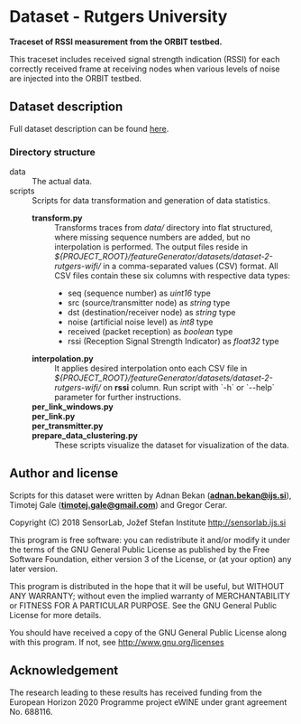 # Dataset - Rutgers University

**Traceset of RSSI measurement from the ORBIT testbed.**

This traceset includes received signal strength indication (RSSI) for each correctly received frame at receiving nodes when various levels of noise are injected into the ORBIT testbed.

## Dataset description

Full dataset description can be found [here](https://crawdad.cs.dartmouth.edu/rutgers/noise/20070420/).

### Directory structure

<dl>
  <dt>data</dt>
  <dd>The actual data.</dd>

  <dt>scripts</dt>
  <dd>
    Scripts for data transformation and generation of data statistics.
    <dl>
      <dt><strong>transform.py</strong></dt>
      <dd>
        Transforms traces from <i>data/</i> directory into flat structured, where missing sequence numbers are added, but no interpolation is performed. The output files reside in <i>${PROJECT_ROOT}/featureGenerator/datasets/dataset-2-rutgers-wifi/</i> in a comma-separated values (CSV) format. All CSV files contain these six columns with respective data types:
        <ul>
          <li>seq (sequence number) as <i>uint16</i> type</li>
          <li>src (source/transmitter node) as <i>string</i> type</li>
          <li>dst (destination/receiver node) as <i>string</i> type</li>
          <li>noise (artificial noise level) as <i>int8</i> type</li>
          <li>received (packet reception) as <i>boolean</i> type</li>
          <li>rssi (Reception Signal Strength Indicator) as <i>float32</i> type</li>
        </ul>
      </dd>
      <dt><strong>interpolation.py</strong></dt>
      <dd>
        It applies desired interpolation onto each CSV file in <i>${PROJECT_ROOT}/featureGenerator/datasets/dataset-2-rutgers-wifi/</i> on <strong>rssi</strong> column. Run script with `-h` or `--help` parameter for further instructions.
      </dd>
      <dt>
        <strong>
          per_link_windows.py<br/>
          per_link.py<br/>
          per_transmitter.py<br/>
          prepare_data_clustering.py
        </strong>
      </dt>
      <dd>These scripts visualize the dataset for visualization of the data.</dd>
      </dl>
  </dd>
</dl>

## Author and license

Scripts for this dataset were written by Adnan Bekan (**adnan.bekan@ijs.si**), Timotej Gale (**timotej.gale@gmail.com**) and Gregor Cerar.

Copyright (C) 2018 SensorLab, Jožef Stefan Institute http://sensorlab.ijs.si

This program is free software: you can redistribute it and/or modify it under the terms of the GNU General Public License as published by the Free Software Foundation, either version 3 of the License, or (at your option) any later version.

This program is distributed in the hope that it will be useful, but WITHOUT ANY WARRANTY; without even the implied warranty of MERCHANTABILITY or FITNESS FOR A PARTICULAR PURPOSE. See the GNU General Public License for more details.

You should have received a copy of the GNU General Public License along with this program. If not, see http://www.gnu.org/licenses

## Acknowledgement

The research leading to these results has received funding from the European Horizon 2020 Programme project eWINE under grant agreement No. 688116.
